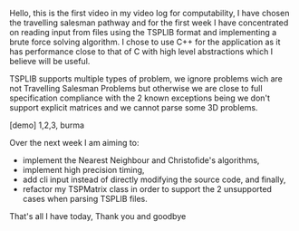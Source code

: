 Hello, this is the first video in my video log for computability, I have chosen the travelling salesman pathway and for the first week I have concentrated on reading input from files using the TSPLIB format and implementing a brute force solving algorithm. I chose to use C++ for the application as it has performance close to that of C with high level abstractions which I believe will be useful.

TSPLIB supports multiple types of problem, we ignore problems wich are not Travelling Salesman Problems but otherwise we are close to full specification compliance with the 2 known exceptions being we don't support explicit matrices and  we cannot parse some 3D problems.

[demo] 1,2,3, burma

Over the next week I am aiming to: 
- implement the Nearest Neighbour and Christofide's algorithms,
- implement high precision timing, 
- add cli input instead of directly modifying the source code, and finally, 
- refactor my TSPMatrix class in order to support the 2 unsupported cases when parsing TSPLIB files.

That's all I have today,
Thank you and goodbye